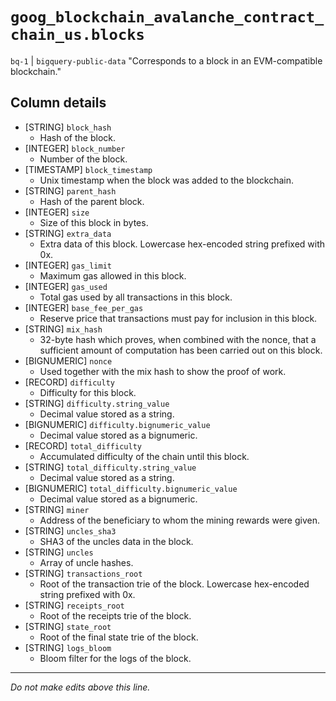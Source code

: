 # `goog_blockchain_avalanche_contract_chain_us.blocks`
`bq-1` | `bigquery-public-data`
"Corresponds to a block in an EVM-compatible blockchain."

## Column details
* [STRING]    `block_hash`
  - Hash of the block.
* [INTEGER]   `block_number`
  - Number of the block.
* [TIMESTAMP] `block_timestamp`
  - Unix timestamp when the block was added to the blockchain.
* [STRING]    `parent_hash`
  - Hash of the parent block.
* [INTEGER]   `size`
  - Size of this block in bytes.
* [STRING]    `extra_data`
  - Extra data of this block. Lowercase hex-encoded string prefixed with 0x.
* [INTEGER]   `gas_limit`
  - Maximum gas allowed in this block.
* [INTEGER]   `gas_used`
  - Total gas used by all transactions in this block.
* [INTEGER]   `base_fee_per_gas`
  - Reserve price that transactions must pay for inclusion in this block.
* [STRING]    `mix_hash`
  - 32-byte hash which proves, when combined with the nonce, that a sufficient amount of computation has been carried out on this block.
* [BIGNUMERIC] `nonce`
  - Used together with the mix hash to show the proof of work.
* [RECORD]    `difficulty`
  - Difficulty for this block.
* [STRING]    `difficulty.string_value`
  - Decimal value stored as a string.
* [BIGNUMERIC] `difficulty.bignumeric_value`
  - Decimal value stored as a bignumeric.
* [RECORD]    `total_difficulty`
  - Accumulated difficulty of the chain until this block.
* [STRING]    `total_difficulty.string_value`
  - Decimal value stored as a string.
* [BIGNUMERIC] `total_difficulty.bignumeric_value`
  - Decimal value stored as a bignumeric.
* [STRING]    `miner`
  - Address of the beneficiary to whom the mining rewards were given.
* [STRING]    `uncles_sha3`
  - SHA3 of the uncles data in the block.
* [STRING]    `uncles`
  - Array of uncle hashes.
* [STRING]    `transactions_root`
  - Root of the transaction trie of the block. Lowercase hex-encoded string prefixed with 0x.
* [STRING]    `receipts_root`
  - Root of the receipts trie of the block.
* [STRING]    `state_root`
  - Root of the final state trie of the block.
* [STRING]    `logs_bloom`
  - Bloom filter for the logs of the block.

-------------------------------------------------------------------------------
*Do not make edits above this line.*
